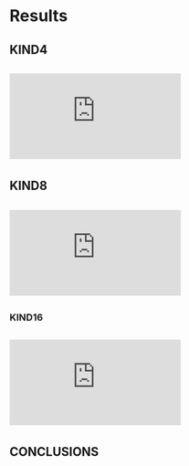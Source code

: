 # Results

## KIND4
![kind4](https://github.com/matiusz/fortran-zad1/blob/master/res/wykres4.pdf)
---
## KIND8
![kind8](https://github.com/matiusz/fortran-zad1/blob/master/res/wykres8.pdf)
---
### KIND16
![kind16](https://github.com/matiusz/fortran-zad1/blob/master/res/wykres16.pdf)
---

## CONCLUSIONS
